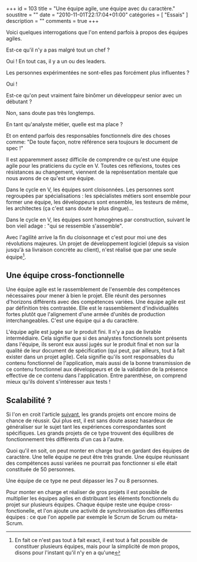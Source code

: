 +++
id = 103
title = "Une équipe agile, une équipe avec du caractère."
soustitre = ""
date = "2010-11-01T22:17:04+01:00"
catégories = [ "Essais" ]
description = ""
comments = true
+++

<div class="chapo"></div>

Voici quelques interrogations que l'on entend parfois à propos des équipes agiles. 

<quote>Est-ce qu'il n'y a pas malgré tout un chef&nbsp;?</quote> 

Oui&nbsp;! En tout cas, il y a un ou des leaders. 

<quote>Les personnes expérimentées ne sont-elles pas forcément plus influentes&nbsp;?</quote> 

Oui&nbsp;!

<quote>Est-ce qu'on peut vraiment faire binômer un développeur senior avec un débutant&nbsp;? </quote>

Non, sans doute pas très longtemps.

<quote>En tant qu'analyste métier, quelle est ma place&nbsp;?</quote>

Et on entend parfois des responsables fonctionnels dire des choses comme:
<quote> "De toute façon, notre référence sera toujours le document de spec&nbsp;!"</quote>

Il est apparemment assez difficile de comprendre ce qu'est une équipe agile pour les praticiens du cycle en V. 
Toutes ces réflexions, toutes ces résistances au changement, viennent de la représentation mentale que nous avons de ce qu'est une équipe.

Dans le cycle en V, les équipes sont cloisonnées. Les personnes sont regroupées par spécialisations&nbsp;: les spécialistes métiers sont ensemble pour former une équipe, les développeurs sont ensemble, les testeurs de même, les architectes (ça c'est sans doute le plus dingue)...

Dans le cycle en V, les équipes sont homogènes par construction, suivant le bon vieil adage&nbsp;: "qui se ressemble s'assemble".

Avec l'agilité arrive la fin du cloisonnage et c'est pour moi une des révolutions majeures. Un projet de développement logiciel (depuis sa vision jusqu'à sa livraison concrète au client), n'est réalisé que par une seule équipe[^1].

[^1]: En fait ce n'est pas tout à fait exact, il est tout à fait possible de constituer plusieurs équipes, mais pour la simplicité de mon propos, disons pour l'instant qu'il n'y en a qu'une

## Une équipe cross-fonctionnelle

Une équipe agile est le rassemblement de l'ensemble des compétences nécessaires pour mener à bien le projet. Elle réunit des personnes d'horizons différents avec des compétences variées. Une équipe agile est par définition très contrastée. Elle est le rassemblement d'individualités fortes plutôt que l'alignement d'une armée d'unités de production interchangeables. C'est une équipe qui a du caractère.

L'équipe agile est jugée sur le produit fini. Il n'y a pas de livrable intermédiaire. Cela signifie que si des analystes fonctionnels sont présents dans l'équipe, ils seront eux aussi jugés sur le produit final et non sur la qualité de leur document de spécification (qui peut, par ailleurs, tout à fait exister dans un projet agile). Cela signifie qu'ils sont responsables du contenu fonctionnel de l'application, mais aussi de la bonne transmission de ce contenu fonctionnel aux développeurs et de la validation de la présence effective de ce contenu dans l'application. Entre parenthèse, on comprend mieux qu'ils doivent s'intéresser aux tests&nbsp;!

## Scalabilité&nbsp;?

Si l'on en croit l'article [suivant](http://www.cesames.net/architecture-des-systemes/les-enjeux-de-larchitecture/une-complexite-de-plus-en-plus-envahissante), les grands projets ont encore moins de chance de réussir. Qui plus est, il est sans doute assez hasardeux de généraliser sur le sujet tant les expériences correspondantes sont spécifiques. Les grands projets de ce type trouvent des équilibres de fonctionnement très différents d'un cas à l'autre.

Quoi qu'il en soit, on peut monter en charge tout en gardant des équipes de caractère. Une telle équipe ne peut être très grande. Une équipe réunissant des compétences aussi variées ne pourrait pas fonctionner si elle était constituée de 50 personnes.

Une équipe de ce type ne peut dépasser les 7 ou 8 personnes.

Pour monter en charge et réaliser de gros projets il est possible de multiplier les équipes agiles en distribuant les éléments fonctionnels du projet sur plusieurs équipes. Chaque équipe reste une équipe cross-fonctionelle, et l'on ajoute une activité de synchronisation des différentes équipes&nbsp;: ce que l'on appelle par exemple le Scrum de Scrum ou méta-Scrum.